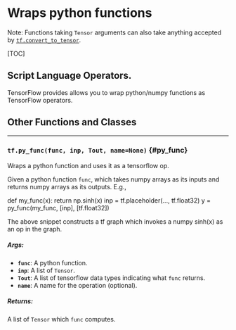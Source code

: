 <!-- This file is machine generated: DO NOT EDIT! -->

# Wraps python functions

Note: Functions taking `Tensor` arguments can also take anything accepted by
[`tf.convert_to_tensor`](../../api_docs/python/framework.md#convert_to_tensor).

[TOC]

## Script Language Operators.

TensorFlow provides allows you to wrap python/numpy functions as
TensorFlow operators.

## Other Functions and Classes
- - -

### `tf.py_func(func, inp, Tout, name=None)` {#py_func}

Wraps a python function and uses it as a tensorflow op.

Given a python function `func`, which takes numpy arrays as its
inputs and returns numpy arrays as its outputs. E.g.,

  def my_func(x):
    return np.sinh(x)
  inp = tf.placeholder(..., tf.float32)
  y = py_func(my_func, [inp], [tf.float32])

The above snippet constructs a tf graph which invokes a numpy
sinh(x) as an op in the graph.

##### Args:


*  <b>`func`</b>: A python function.
*  <b>`inp`</b>: A list of `Tensor`.
*  <b>`Tout`</b>: A list of tensorflow data types indicating what `func`
        returns.
*  <b>`name`</b>: A name for the operation (optional).

##### Returns:

  A list of `Tensor` which `func` computes.


